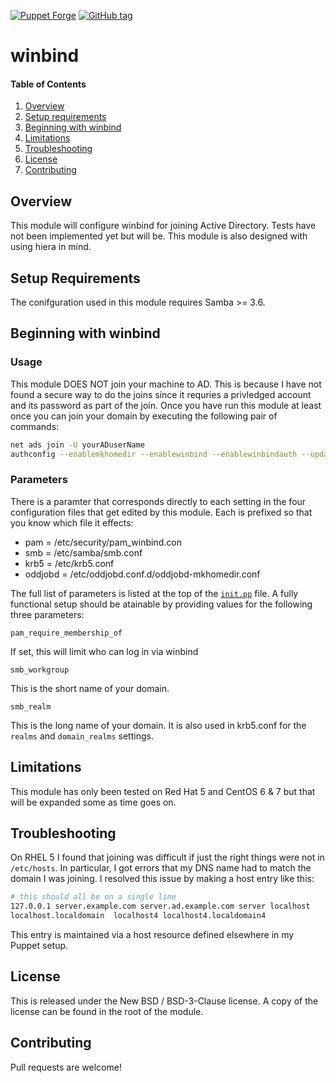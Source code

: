 [![Puppet Forge][pf-img]][pf-link] [![GitHub tag][gh-tag-img]][gh-link]

# winbind

#### Table of Contents

1. [Overview](#overview)
2. [Setup requirements](#setup-requirements)
3. [Beginning with winbind](#beginning-with-winbind)
4. [Limitations](#limitations)
5. [Troubleshooting](#troubleshooting)
6. [License](#license)
7. [Contributing](#contributing)


## Overview

This module will configure winbind for joining Active Directory. Tests have not
been implemented yet but will be. This module is also designed with using hiera
in mind.


## Setup Requirements

The conifguration used in this module requires Samba >= 3.6.


## Beginning with winbind

### Usage

This module DOES NOT join your machine to AD. This is because I have not found
a secure way to do the joins since it requries a privledged account and its
password as part of the join. Once you have run this module at least once you
can join your domain by executing the following pair of commands:

```bash
net ads join -U yourADuserName
authconfig --enablemkhomedir --enablewinbind --enablewinbindauth --update
```


### Parameters

There is a paramter that corresponds directly to each setting in the four
configuration files that get edited by this module. Each is prefixed
so that you know which file it effects:

* pam     = /etc/security/pam_winbind.con
* smb     = /etc/samba/smb.conf
* krb5    = /etc/krb5.conf
* oddjobd = /etc/oddjobd.conf.d/oddjobd-mkhomedir.conf

The full list of parameters is listed at the top of the [`init.pp`][init.pp] file.
A fully functional setup should be atainable by providing values for the
following three parameters:

`pam_require_membership_of`

If set, this will limit who can log in via winbind

`smb_workgroup`

This is the short name of your domain.

`smb_realm`

This is the long name of your domain. It is also used in krb5.conf for the
`realms` and `domain_realms` settings.


## Limitations

This module has only been tested on Red Hat 5 and CentOS 6 & 7 but that will be
expanded some as time goes on.


## Troubleshooting

On RHEL 5 I found that joining was difficult if just the right things were not
in `/etc/hosts`. In particular, I got errors that my DNS name had to match the
domain I was joining. I resolved this issue by making a host entry like this:

```bash
# this should all be on a single line
127.0.0.1 server.example.com server.ad.example.com server localhost
localhost.localdomain  localhost4 localhost4.localdomain4

```

This entry is maintained via a host resource defined elsewhere in my Puppet setup.


## License

This is released under the New BSD / BSD-3-Clause license. A copy of the license
can be found in the root of the module.


## Contributing

Pull requests are welcome!


[gh-tag-img]: https://img.shields.io/github/tag/genebean/genebean-winbind.svg
[gh-link]: https://github.com/genebean/genebean-winbind
[init.pp]: https://github.com/genebean/genebean-winbind/blob/master/manifests/init.pp
[pf-img]: https://img.shields.io/puppetforge/v/genebean/winbind.svg
[pf-link]: https://forge.puppetlabs.com/genebean/winbind
